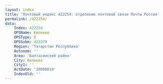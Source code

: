 ```yaml
---
layout: index
title: 'Почтовый индекс 422254: отделение почтовой связи Почты России'
permalink: /422254/
data:
    Index: 422254
    OPSName: Килеево
    OPSType: О
    OPSSubm: 422279
    Region: 'Татарстан Республика'
    Autonom: ''
    Area: 'Балтасинский район'
    City: Килеево
    City1: ''
    ActDate: '20090814'
    IndexOld: ''
---
```

